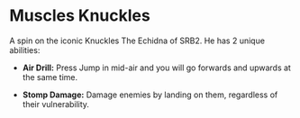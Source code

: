 # Muscles Knuckles
A spin on the iconic Knuckles The Echidna of SRB2. He has 2 unique abilities:

- **Air Drill:** Press Jump in mid-air and you will go forwards and upwards at the same time. 

- **Stomp Damage:** Damage enemies by landing on them, regardless of their vulnerability.
